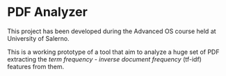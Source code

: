 # PDF Analyzer

This project has been developed during the Advanced OS course held at University of Salerno.

This is a working prototype of a tool that aim to analyze a huge set of PDF extracting the *term frequency - inverse document frequency* (tf-idf) features from them.
